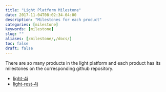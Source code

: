 ```yaml
---
title: "Light Platform Milestone"
date: 2017-11-04T08:02:34-04:00
description: "Milestones for each product"
categories: [milestone]
keywords: [milestone]
slug: ""
aliases: [/milestone/,/docs/]
toc: false
draft: false
---
```


There are so many products in the light platform and each product has its
milestones on the corresponding github repository. 

* [light-4j](https://github.com/networknt/light-4j/milestones)
* [light-rest-4j](https://github.com/networknt/light-rest-4j/milestones)
